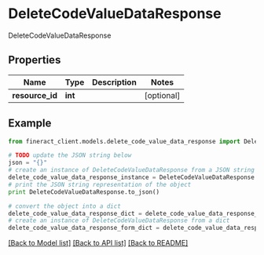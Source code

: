# DeleteCodeValueDataResponse

DeleteCodeValueDataResponse

## Properties

Name | Type | Description | Notes
------------ | ------------- | ------------- | -------------
**resource_id** | **int** |  | [optional] 

## Example

```python
from fineract_client.models.delete_code_value_data_response import DeleteCodeValueDataResponse

# TODO update the JSON string below
json = "{}"
# create an instance of DeleteCodeValueDataResponse from a JSON string
delete_code_value_data_response_instance = DeleteCodeValueDataResponse.from_json(json)
# print the JSON string representation of the object
print DeleteCodeValueDataResponse.to_json()

# convert the object into a dict
delete_code_value_data_response_dict = delete_code_value_data_response_instance.to_dict()
# create an instance of DeleteCodeValueDataResponse from a dict
delete_code_value_data_response_form_dict = delete_code_value_data_response.from_dict(delete_code_value_data_response_dict)
```
[[Back to Model list]](../README.md#documentation-for-models) [[Back to API list]](../README.md#documentation-for-api-endpoints) [[Back to README]](../README.md)


